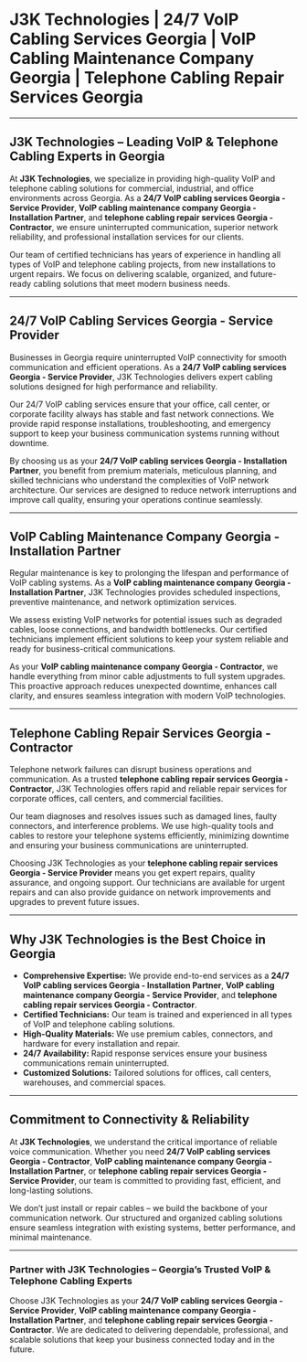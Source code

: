 # J3K Technologies | 24/7 VoIP Cabling Services Georgia | VoIP Cabling Maintenance Company Georgia | Telephone Cabling Repair Services Georgia

---

## J3K Technologies – Leading VoIP & Telephone Cabling Experts in Georgia

At **J3K Technologies**, we specialize in providing high-quality VoIP and telephone cabling solutions for commercial, industrial, and office environments across Georgia. As a **24/7 VoIP cabling services Georgia - Service Provider**, **VoIP cabling maintenance company Georgia - Installation Partner**, and **telephone cabling repair services Georgia - Contractor**, we ensure uninterrupted communication, superior network reliability, and professional installation services for our clients.  

Our team of certified technicians has years of experience in handling all types of VoIP and telephone cabling projects, from new installations to urgent repairs. We focus on delivering scalable, organized, and future-ready cabling solutions that meet modern business needs.

---

## 24/7 VoIP Cabling Services Georgia - Service Provider

Businesses in Georgia require uninterrupted VoIP connectivity for smooth communication and efficient operations. As a **24/7 VoIP cabling services Georgia - Service Provider**, J3K Technologies delivers expert cabling solutions designed for high performance and reliability.  

Our 24/7 VoIP cabling services ensure that your office, call center, or corporate facility always has stable and fast network connections. We provide rapid response installations, troubleshooting, and emergency support to keep your business communication systems running without downtime.  

By choosing us as your **24/7 VoIP cabling services Georgia - Installation Partner**, you benefit from premium materials, meticulous planning, and skilled technicians who understand the complexities of VoIP network architecture. Our services are designed to reduce network interruptions and improve call quality, ensuring your operations continue seamlessly.

---

## VoIP Cabling Maintenance Company Georgia - Installation Partner

Regular maintenance is key to prolonging the lifespan and performance of VoIP cabling systems. As a **VoIP cabling maintenance company Georgia - Installation Partner**, J3K Technologies provides scheduled inspections, preventive maintenance, and network optimization services.  

We assess existing VoIP networks for potential issues such as degraded cables, loose connections, and bandwidth bottlenecks. Our certified technicians implement efficient solutions to keep your system reliable and ready for business-critical communications.  

As your **VoIP cabling maintenance company Georgia - Contractor**, we handle everything from minor cable adjustments to full system upgrades. This proactive approach reduces unexpected downtime, enhances call clarity, and ensures seamless integration with modern VoIP technologies.

---

## Telephone Cabling Repair Services Georgia - Contractor

Telephone network failures can disrupt business operations and communication. As a trusted **telephone cabling repair services Georgia - Contractor**, J3K Technologies offers rapid and reliable repair services for corporate offices, call centers, and commercial facilities.  

Our team diagnoses and resolves issues such as damaged lines, faulty connectors, and interference problems. We use high-quality tools and cables to restore your telephone systems efficiently, minimizing downtime and ensuring your business communications are uninterrupted.  

Choosing J3K Technologies as your **telephone cabling repair services Georgia - Service Provider** means you get expert repairs, quality assurance, and ongoing support. Our technicians are available for urgent repairs and can also provide guidance on network improvements and upgrades to prevent future issues.

---

## Why J3K Technologies is the Best Choice in Georgia

- **Comprehensive Expertise:** We provide end-to-end services as a **24/7 VoIP cabling services Georgia - Installation Partner**, **VoIP cabling maintenance company Georgia - Service Provider**, and **telephone cabling repair services Georgia - Contractor**.  
- **Certified Technicians:** Our team is trained and experienced in all types of VoIP and telephone cabling solutions.  
- **High-Quality Materials:** We use premium cables, connectors, and hardware for every installation and repair.  
- **24/7 Availability:** Rapid response services ensure your business communications remain uninterrupted.  
- **Customized Solutions:** Tailored solutions for offices, call centers, warehouses, and commercial spaces.  

---

## Commitment to Connectivity & Reliability

At **J3K Technologies**, we understand the critical importance of reliable voice communication. Whether you need **24/7 VoIP cabling services Georgia - Contractor**, **VoIP cabling maintenance company Georgia - Installation Partner**, or **telephone cabling repair services Georgia - Service Provider**, our team is committed to providing fast, efficient, and long-lasting solutions.  

We don’t just install or repair cables – we build the backbone of your communication network. Our structured and organized cabling solutions ensure seamless integration with existing systems, better performance, and minimal maintenance.

---

### Partner with J3K Technologies – Georgia’s Trusted VoIP & Telephone Cabling Experts

Choose J3K Technologies as your **24/7 VoIP cabling services Georgia - Service Provider**, **VoIP cabling maintenance company Georgia - Installation Partner**, and **telephone cabling repair services Georgia - Contractor**. We are dedicated to delivering dependable, professional, and scalable solutions that keep your business connected today and in the future.

